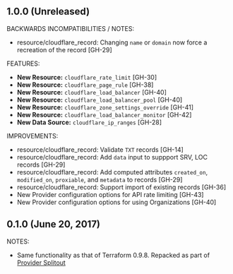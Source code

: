 ## 1.0.0 (Unreleased)

BACKWARDS INCOMPATIBILITIES / NOTES:

* resource/cloudflare_record: Changing `name` or `domain` now force a recreation
  of the record [GH-29]

FEATURES:

* **New Resource:** `cloudflare_rate_limit` [GH-30]
* **New Resource:** `cloudflare_page_rule` [GH-38]
* **New Resource:** `cloudflare_load_balancer` [GH-40]
* **New Resource:** `cloudflare_load_balancer_pool` [GH-40]
* **New Resource:** `cloudflare_zone_settings_override` [GH-41]
* **New Resource:** `cloudflare_load_balancer_monitor` [GH-42]
* **New Data Source:** `cloudflare_ip_ranges` [GH-28]

IMPROVEMENTS:

* resource/cloudflare_record: Validate `TXT` records [GH-14]
* resource/cloudflare_record: Add `data` input to suppport SRV, LOC records
  [GH-29]
* resource/cloudflare_record: Add computed attributes `created_on`,
  `modified_on`, `proxiable`, and `metadata` to records [GH-29]
* resource/cloudflare_record: Support import of existing records [GH-36]
* New Provider configuration options for API rate limiting [GH-43]
* New Provider configuration options for using Organizations [GH-40]

## 0.1.0 (June 20, 2017)

NOTES:

* Same functionality as that of Terraform 0.9.8. Repacked as part of [Provider
  Splitout](https://www.hashicorp.com/blog/upcoming-provider-changes-in-terraform-0-10/)
